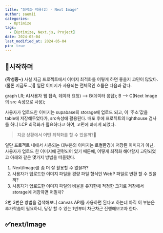 ```yaml
---
title: "최적화 적용(2) - Next Image"
author: saemii
categories:
  - Optimize
tags:
  - [Optimize, Next.js, Project]
date: 2024-05-04
last_modified_at: 2024-05-04
pin: true
---
```


## 📌시작하며

**(작성중~)**
사실 지금 프로젝트에서 이미지 최적화를 어떻게 하면 좋을지 고민이 많았다.(물론 지금도...)🤔 일단 이미지가 사용되는 전체적인 흐름은 다음과 같다.

<div class="mermaid" markdown="0" >
  graph LR;
  A(사용자 웹 접속, 데이터 요청) --> B(데이터 응답);
  B --> C(Next Image의 src 속성으로 사용);
</div>

사용자가 업로드한 이미지는 supabase의 storage에 업로드 되고, 이 '주소'값을 table에 저장해두었다가, src속성에 활용된다.
배포 후에 프로젝트의 lighthouse 검사를 하니 LCP 최적화가 필요하다고 하여, 고민에 빠지게 되었다.

> 지금 상황에서 어떤 최적화를 할 수 있을까?🤔

일단 프로젝트 내에서 사용되는 대부분의 이미지는 로컬환경에 저장된 이미지가 아닌, 사용자가 업로드 한 이미지에 관련되어 있기 때문에, 어떻게 최적화 해야할지 고민되었고 아래와 같은 몇가지 방법을 떠올렸다.

1. Next/Image를 좀 더 잘 활용할 수 없을까?
2. 사용자가 업로드한 이미지 파일을 경량 파일 형식인 WebP 파일로 변환 할 수 있을까?
3. 사용자가 업로드한 이미지 파일의 비율을 유지한채 적정한 크기로 저장해서 storage에 저장하면 어떨까?

2번 3번은 방법을 검색해보니 canvas API를 사용하면 된다고 하는데 아직 이 부분은 추가학습이 필요하니, 당장 할 수 있는 1번부터 차근차근 진행해보고자 한다.

## ✅next/Image
